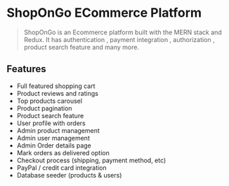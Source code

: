 # ShopOnGo ECommerce Platform

> ShopOnGo is an Ecommerce platform built with the MERN stack and Redux. It has authentication , payment integration , authorization , product search feature and many more.


## Features

- Full featured shopping cart
- Product reviews and ratings
- Top products carousel
- Product pagination
- Product search feature
- User profile with orders
- Admin product management
- Admin user management
- Admin Order details page
- Mark orders as delivered option
- Checkout process (shipping, payment method, etc)
- PayPal / credit card integration
- Database seeder (products & users)
